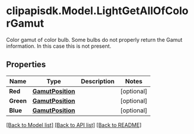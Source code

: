 # clipapisdk.Model.LightGetAllOfColorGamut
Color gamut of color bulb. Some bulbs do not properly return the Gamut information. In this case this is not present.

## Properties

Name | Type | Description | Notes
------------ | ------------- | ------------- | -------------
**Red** | [**GamutPosition**](GamutPosition.md) |  | [optional] 
**Green** | [**GamutPosition**](GamutPosition.md) |  | [optional] 
**Blue** | [**GamutPosition**](GamutPosition.md) |  | [optional] 

[[Back to Model list]](../README.md#documentation-for-models) [[Back to API list]](../README.md#documentation-for-api-endpoints) [[Back to README]](../README.md)

